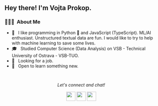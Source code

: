 <h2> Hey there! I'm Vojta Prokop.</h2>

<h3> 👨🏻‍💻 &nbsp;About Me </h3>

- 🤔 &nbsp; I like programming in Python 🐍 and JavaScript (TypeScript). ML/AI enthusiast. Unstructured textual data are fun. I would like to try to help with machine learning to save some lives.
- 🎓 &nbsp; Studied Computer Science (Data Analysis) on VSB - Technical University of Ostrava - VSB-TUO.
- 💼 &nbsp; Looking for a job.
- 🌱 &nbsp; Open to learn something new.

<br/>

<p align="center">
  <i>Let's connect and chat!</i>

  <p align="center">
    <a href="https://twitter.com/VojtechProkop" alt="Twitter"><img src="https://github.com/nitish-awasthi/nitish-awasthi/blob/master/twitter.png" height="30" width="30"></a>     
    <a href="https://www.linkedin.com/in/vojta-prokop-91b71b1a0/" alt="Linkedin"><img src="https://github.com/nitish-awasthi/nitish-awasthi/blob/master/174857.png" height="30" width="30"></a>
    <a href="mailto:prokop.vojtech@gmail.com" alt="Contact me"><img src="https://github.com/nitish-awasthi/nitish-awasthi/blob/master/gmail-512.webp" height="30" width="30"></a>
  </p>
